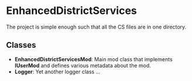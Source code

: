 # EnhancedDistrictServices
The project is simple enough such that all the CS files are in one directory.

## Classes
- **EnhancedDistrictServicesMod**: Main mod class that implements **IUserMod** and defines various metadata about the mod.
- **Logger**: Yet another logger class ... 
